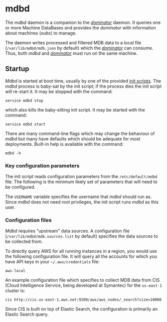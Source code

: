 # mdbd
The *mdbd* daemon is a companion to the *[dominator](../dominator/README.md)*
daemon. It queries one or more Machine DataBases and provides the *dominator*
with information about machines (*subs*) to manage.

The daemon writes processed and filtered MDB data to a local file
(`/var/lib/mdbd/mdb.json` by default) which the *[dominator](../dominator/README.md)* can consume. Thus,
both *mdbd* and *[dominator](../dominator/README.md)* must run on the same machine.

## Startup
*Mdbd* is started at boot time, usually by one of the provided
[init scripts](../../init.d/). The *mdbd* process is baby-sat by the init
script; if the process dies the init script will re-start it. It may be stopped
with the command:

```
service mdbd stop
```

which also kills the baby-sitting init script. It may be started with the
command:

```
service mdbd start
```

There are many command-line flags which may change the behaviour of *mdbd*
but many have defaults which should be adequate for most deployments. Built-in
help is available with the command:

```
mdbd -h
```

### Key configuration parameters
The init script reads configuration parameters from the `/etc/default/mdbd`
file. The following is the minimum likely set of parameters that will need to be
configured.

The `USERNAME` variable specifies the username that *mdbd* should run as.
Since *mdbd* does not need root privileges, the init script runs
*mdbd* as this user.

### Configuration files
*Mdbd* requires "upstream" data sources. A configuration file
(`/var/lib/mdbd/mdb.sources.list` by default) specifies the data sources
to be collected from.

To directly query AWS for all running instances in a region, you would use the
following configuration file. It will query all the accounts for which you have
API keys in your `~/.aws/credentials` file:

```
aws-local
```

An example configuration file which specifies to collect MDB data from CIS
(Cloud Intelligence Service, being developed at Symantec) for the `us-east-1`
cluster is:

```
cis http://cis.us-east-1.aws.net:9200/aws/aws_nodes/_search?size=10000
```

Since CIS is built on top of Elastic Search, the configuration is primarily an
Elastic Search query.
